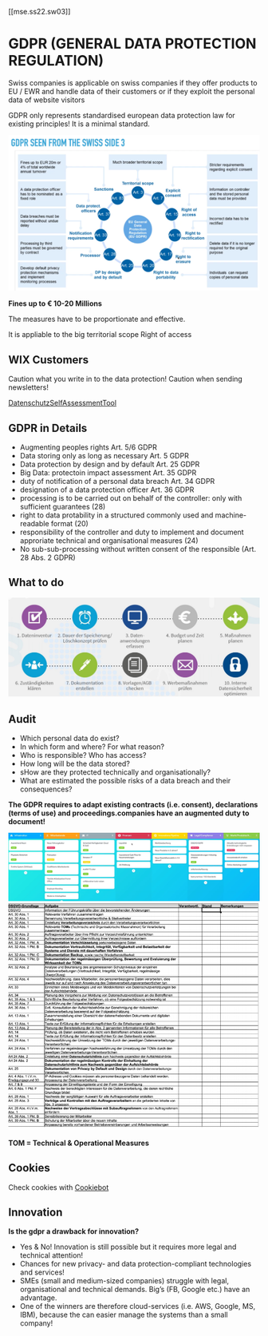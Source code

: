 [[mse.ss22.sw03]]
# GDPR (GENERAL DATA PROTECTION REGULATION)
Swiss companies is applicable on swiss companies if they offer products to EU / EWR and handle data of their customers or if they exploit the personal data of website visitors

GDPR only represents standardised european data protection law for existing principles! It is a minimal standard.

![GDPR from swiss side](/assets/images/2022-03-09_17-32-50.png)

**Fines up to € 10-20 Millions**

The measures have to be proportionate and effective.

It is appliable to the big territorial scope
Right of access

## WIX Customers
Caution what you write in to the data protection!
Caution when sending newsletters!

[DatenschutzSelfAssessmentTool](DSAT.ch)

## GDPR in Details

- Augmenting peoples rights Art. 5/6 GDPR
- Data storing only as long as necessary Art. 5 GDPR
- Data protection by design and by default Art. 25 GDPR
- Big Data: protectoin impact assessment Art. 35 GDPR
- duty of notification of a personal data breach Art. 34 GDPR
- designation of a data protection officer Art. 36 GDPR
- processing is to be carried out on behalf of the controller: only with sufficient guarantees (28)
- right to data protability in a structured commonly used and machine-readable format (20)
- responsibility of the controller and duty to implement and document approriate technical and organisational measures (24)
- No sub-sub-processing without written consent of the responsible (Art. 28 Abs. 2 GDPR)

## What to do
![What to do](assets/images/2022-03-09_17-57-35.png)

## Audit
- Which personal data do exist?
- In which form and where? For what reason?
- Who is responsible? Who has access?
- How long will be the data stored?
- sHow are they protected technically and organisationally?
- What are estimated the possible risks of a data breach and their consequences?

**The GDPR requires to adapt existing contracts (i.e. consent), declarations (terms of use) and proceedings.companies have an augmented duty to document!**


![Risk Map](assets/images/2022-03-09_18-25-03.png)
![ToDo List](assets/images/2022-03-09_18-27-55.png)

**TOM = Technical & Operational Measures**

## Cookies
Check cookies with [Cookiebot](cookiebot.com)

## Innovation
**Is the gdpr a drawback for innovation?**
- Yes & No! Innovation is still possible but it requires more legal and technical attention!
- Chances for new privacy- and data protection-compliant technologies and services!
- SMEs (small and medium-sized companies) struggle with legal, organisational and technical demands. Big’s (FB, Google etc.) have an advantage.
- One of the winners are therefore cloud-services (i.e. AWS, Google, MS, IBM), because the can easier manage the systems than a small company!

